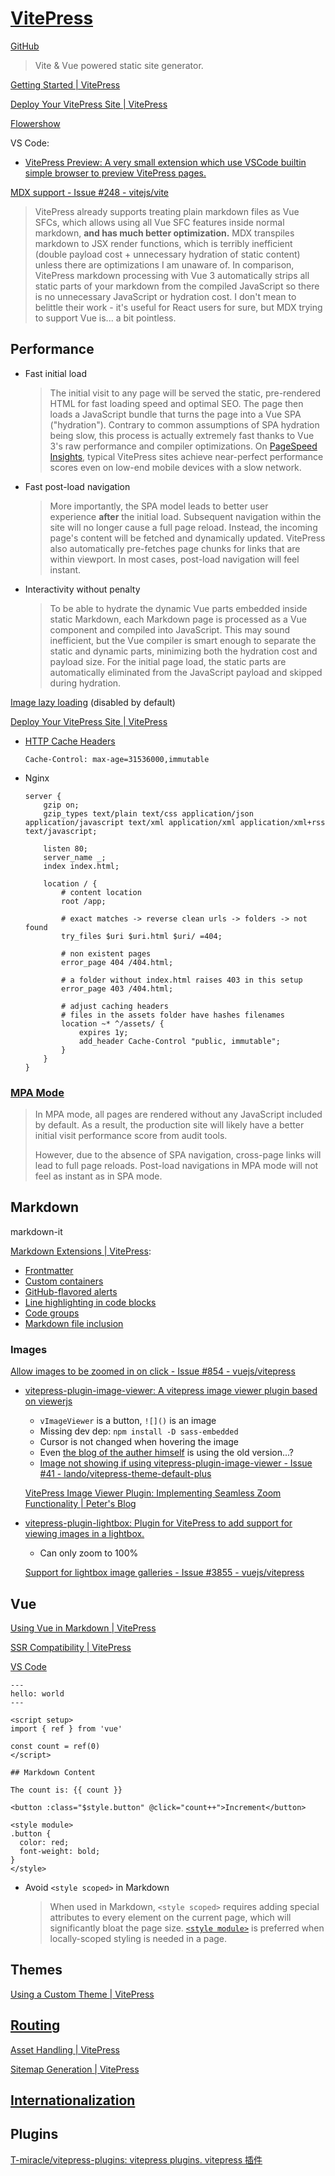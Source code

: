 # [VitePress](https://vitepress.dev/)
[GitHub](https://github.com/vuejs/vitepress)

> Vite & Vue powered static site generator.

[Getting Started | VitePress](https://vitepress.dev/guide/getting-started)

[Deploy Your VitePress Site | VitePress](https://vitepress.dev/guide/deploy)

[Flowershow](https://web.archive.org/web/20240907061056/https://flowershow.app/notes/vitepress)

VS Code:
- [VitePress Preview: A very small extension which use VSCode builtin simple browser to preview VitePress pages.](https://github.com/0x-jerry/vscode-vitepress)

[MDX support - Issue #248 - vitejs/vite](https://github.com/vitejs/vite/issues/248)
> VitePress already supports treating plain markdown files as Vue SFCs, which allows using all Vue SFC features inside normal markdown, **and has much better optimization.** MDX transpiles markdown to JSX render functions, which is terribly inefficient (double payload cost + unnecessary hydration of static content) unless there are optimizations I am unaware of. In comparison, VitePress markdown processing with Vue 3 automatically strips all static parts of your markdown from the compiled JavaScript so there is no unnecessary JavaScript or hydration cost. I don't mean to belittle their work - it's useful for React users for sure, but MDX trying to support Vue is... a bit pointless.

## Performance
- Fast initial load
  
  > The initial visit to any page will be served the static, pre-rendered HTML for fast loading speed and optimal SEO. The page then loads a JavaScript bundle that turns the page into a Vue SPA ("hydration"). Contrary to common assumptions of SPA hydration being slow, this process is actually extremely fast thanks to Vue 3's raw performance and compiler optimizations. On [PageSpeed Insights](https://pagespeed.web.dev/report?url=https%3A%2F%2Fvitepress.dev%2F), typical VitePress sites achieve near-perfect performance scores even on low-end mobile devices with a slow network.

- Fast post-load navigation
  
  > More importantly, the SPA model leads to better user experience **after** the initial load. Subsequent navigation within the site will no longer cause a full page reload. Instead, the incoming page's content will be fetched and dynamically updated. VitePress also automatically pre-fetches page chunks for links that are within viewport. In most cases, post-load navigation will feel instant.

- Interactivity without penalty

  > To be able to hydrate the dynamic Vue parts embedded inside static Markdown, each Markdown page is processed as a Vue component and compiled into JavaScript. This may sound inefficient, but the Vue compiler is smart enough to separate the static and dynamic parts, minimizing both the hydration cost and payload size. For the initial page load, the static parts are automatically eliminated from the JavaScript payload and skipped during hydration.

[Image lazy loading](https://vitepress.dev/guide/markdown#image-lazy-loading) (disabled by default)

[Deploy Your VitePress Site | VitePress](https://vitepress.dev/guide/deploy)
- [HTTP Cache Headers](https://vitepress.dev/guide/deploy#http-cache-headers)

  `Cache-Control: max-age=31536000,immutable`

- Nginx

  ```nginx
  server {
      gzip on;
      gzip_types text/plain text/css application/json application/javascript text/xml application/xml application/xml+rss text/javascript;

      listen 80;
      server_name _;
      index index.html;

      location / {
          # content location
          root /app;

          # exact matches -> reverse clean urls -> folders -> not found
          try_files $uri $uri.html $uri/ =404;

          # non existent pages
          error_page 404 /404.html;

          # a folder without index.html raises 403 in this setup
          error_page 403 /404.html;

          # adjust caching headers
          # files in the assets folder have hashes filenames
          location ~* ^/assets/ {
              expires 1y;
              add_header Cache-Control "public, immutable";
          }
      }
  }
  ```

### [MPA Mode](https://vitepress.dev/guide/mpa-mode)
> In MPA mode, all pages are rendered without any JavaScript included by default. As a result, the production site will likely have a better initial visit performance score from audit tools.
> 
> However, due to the absence of SPA navigation, cross-page links will lead to full page reloads. Post-load navigations in MPA mode will not feel as instant as in SPA mode.

## Markdown
markdown-it

[Markdown Extensions | VitePress](https://vitepress.dev/guide/markdown):
- [Frontmatter](https://vitepress.dev/guide/frontmatter)
- [Custom containers](https://vitepress.dev/guide/markdown#custom-containers)
- [GitHub-flavored alerts](https://vitepress.dev/guide/markdown#github-flavored-alerts)
- [Line highlighting in code blocks](https://vitepress.dev/guide/markdown#line-highlighting-in-code-blocks)
- [Code groups](https://vitepress.dev/guide/markdown#code-groups)
- [Markdown file inclusion](https://vitepress.dev/guide/markdown#markdown-file-inclusion)

### Images
[Allow images to be zoomed in on click - Issue #854 - vuejs/vitepress](https://github.com/vuejs/vitepress/issues/854)
- [vitepress-plugin-image-viewer: A vitepress image viewer plugin based on viewerjs](https://github.com/T-miracle/vitepress-plugin-image-viewer)
  - `vImageViewer` is a button, `![]()` is an image
  - Missing dev dep: `npm install -D sass-embedded`
  - Cursor is not changed when hovering the image
  - Even [the blog of the auther himself](https://github.com/T-miracle/blog/blob/7f5abfbc28270563dc3d77481fa7bf855c7d95cf/package.json) is using the old version...?
  - [Image not showing if using vitepress-plugin-image-viewer - Issue #41 - lando/vitepress-theme-default-plus](https://github.com/lando/vitepress-theme-default-plus/issues/41)

  [VitePress Image Viewer Plugin: Implementing Seamless Zoom Functionality | Peter's Blog](https://www.shakecode.com/blog/other/vitepress-plugin-image-viewer)

- [vitepress-plugin-lightbox: Plugin for VitePress to add support for viewing images in a lightbox.](https://github.com/BadgerHobbs/vitepress-plugin-lightbox)
  - Can only zoom to 100%

  [Support for lightbox image galleries - Issue #3855 - vuejs/vitepress](https://github.com/vuejs/vitepress/issues/3855)

## Vue
[Using Vue in Markdown | VitePress](https://vitepress.dev/guide/using-vue)

[SSR Compatibility | VitePress](https://vitepress.dev/guide/ssr-compat)

[VS Code](https://vitepress.dev/guide/using-vue#vs-code-intellisense-support)

```vue
---
hello: world
---

<script setup>
import { ref } from 'vue'

const count = ref(0)
</script>

## Markdown Content

The count is: {{ count }}

<button :class="$style.button" @click="count++">Increment</button>

<style module>
.button {
  color: red;
  font-weight: bold;
}
</style>
```
- Avoid `<style scoped>` in Markdown

  > When used in Markdown, `<style scoped>` requires adding special attributes to every element on the current page, which will significantly bloat the page size. [`<style module>`](../../../../Client-side/Vue/Components/CSS.md#css-modules) is preferred when locally-scoped styling is needed in a page.

## Themes
[Using a Custom Theme | VitePress](https://vitepress.dev/guide/custom-theme)

## [Routing](https://vitepress.dev/guide/routing)
[Asset Handling | VitePress](https://vitepress.dev/guide/asset-handling)

[Sitemap Generation | VitePress](https://vitepress.dev/guide/sitemap-generation)

## [Internationalization](https://vitepress.dev/guide/i18n)

## Plugins
[T-miracle/vitepress-plugins: vitepress plugins. vitepress 插件](https://github.com/T-miracle/vitepress-plugins)